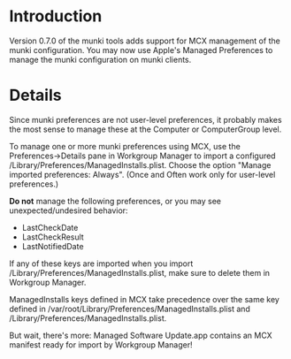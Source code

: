 # Introduction #

Version 0.7.0 of the munki tools adds support for MCX management of the munki configuration. You may now use Apple's Managed Preferences to manage the munki configuration on munki clients.


# Details #

Since munki preferences are not user-level preferences, it probably makes the most sense to manage these at the Computer or ComputerGroup level.

To manage one or more munki preferences using MCX, use the Preferences->Details pane in Workgroup Manager to import a configured /Library/Preferences/ManagedInstalls.plist. Choose the option "Manage imported preferences: Always". (Once and Often work only for user-level preferences.)

**Do not** manage the following preferences, or you may see unexpected/undesired behavior:
  * LastCheckDate
  * LastCheckResult
  * LastNotifiedDate

If any of these keys are imported when you import /Library/Preferences/ManagedInstalls.plist, make sure to delete them in Workgroup Manager.

ManagedInstalls keys defined in MCX take precedence over the same key defined in /var/root/Library/Preferences/ManagedInstalls.plist and /Library/Preferences/ManagedInstalls.plist.

But wait, there's more: Managed Software Update.app contains an MCX manifest ready for import by Workgroup Manager!
